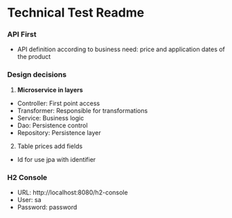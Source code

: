 # Technical Test Readme 

### API First

* API definition according to business need: price and application dates of the product 

### Design decisions

1. **Microservice in layers**
* Controller: First point access
* Transformer: Responsible for transformations
* Service: Business logic
* Dao: Persistence control
* Repository: Persistence layer

2. Table prices add fields
* Id for use jpa with identifier

### H2 Console
* URL: http://localhost:8080/h2-console
* User: sa
* Password: password 

